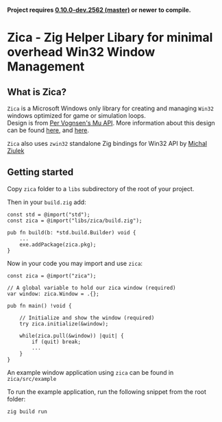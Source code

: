 **Project requires [0.10.0-dev.2562 (master)](https://ziglang.org/download/) or newer to compile.**

# Zica - Zig Helper Libary for minimal overhead Win32 Window Management

## What is Zica?

`Zica` is a Microsoft Windows only library for creating and managing `Win32` windows 
optimized for game or simulation loops.   
Design is from [Per Vognsen's Mu API](https://gist.github.com/pervognsen/6a67966c5dc4247a0021b95c8d0a7b72). 
More information about this design can be found [here](https://www.youtube.com/watch?v=NG_mUhc8LRw),
and [here](https://www.youtube.com/watch?v=pAIdfsT7-EU). 

`Zica` also uses `zwin32` standalone Zig bindings for Win32 API by [Michal Ziulek](https://github.com/michal-z) 

## Getting started

Copy `zica` folder to a `libs` subdirectory of the root of your project.

Then in your `build.zig` add:

```zig
const std = @import("std");
const zica = @import("libs/zica/build.zig");

pub fn build(b: *std.build.Builder) void {
    ...
    exe.addPackage(zica.pkg);
}
```

Now in your code you may import and use `zica`:

```zig
const zica = @import("zica");

// A global variable to hold our zica window (required)
var window: zica.Window = .{};

pub fn main() !void {
    
    // Initialize and show the window (required)
    try zica.initialize(&window);
    
    while(zica.pull(&window)) |quit| {
        if (quit) break;
        ...
    }
}
```
An example window application using `zica` can be found in `zica/src/example`  

To run the example application, run the following snippet from the root folder:
```
zig build run
```


